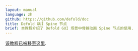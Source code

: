 ```yaml
---
layout: manual
language: zh
github: https://github.com/defold/doc
title: Defold GUI Spine 节点
brief: 本教程介绍了 Defold GUI 场景中骨骼动画 Spine 节点的使用.
---
```


[该教程已被移至这里](/extension-spine).